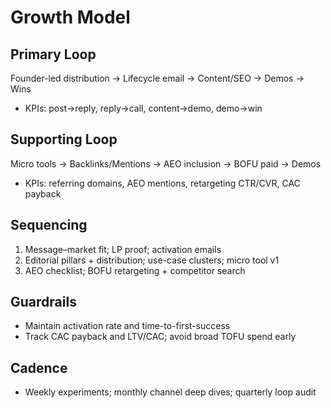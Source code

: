# Growth Model

## Primary Loop
Founder-led distribution → Lifecycle email → Content/SEO → Demos → Wins
- KPIs: post→reply, reply→call, content→demo, demo→win

## Supporting Loop
Micro tools → Backlinks/Mentions → AEO inclusion → BOFU paid → Demos
- KPIs: referring domains, AEO mentions, retargeting CTR/CVR, CAC payback

## Sequencing
1) Message–market fit; LP proof; activation emails
2) Editorial pillars + distribution; use-case clusters; micro tool v1
3) AEO checklist; BOFU retargeting + competitor search

## Guardrails
- Maintain activation rate and time-to-first-success
- Track CAC payback and LTV/CAC; avoid broad TOFU spend early

## Cadence
- Weekly experiments; monthly channel deep dives; quarterly loop audit
